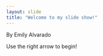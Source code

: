 ```yaml
---
layout: slide
title: "Welcome to my slide show!"
---
```

By Emily Alvarado


Use the right arrow to begin!


